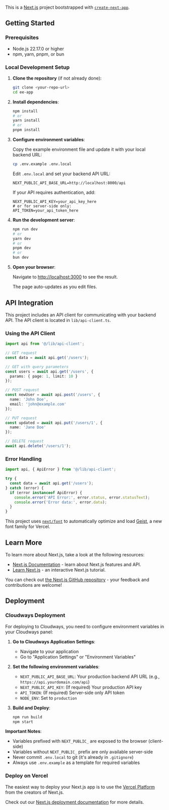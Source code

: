 This is a [Next.js](https://nextjs.org) project bootstrapped with [`create-next-app`](https://nextjs.org/docs/app/api-reference/cli/create-next-app).

## Getting Started

### Prerequisites

- Node.js 22.17.0 or higher
- npm, yarn, pnpm, or bun

### Local Development Setup

1. **Clone the repository** (if not already done):
   ```bash
   git clone <your-repo-url>
   cd ee-app
   ```

2. **Install dependencies**:
   ```bash
   npm install
   # or
   yarn install
   # or
   pnpm install
   ```

3. **Configure environment variables**:
   
   Copy the example environment file and update it with your local backend URL:
   ```bash
   cp .env.example .env.local
   ```
   
   Edit `.env.local` and set your backend API URL:
   ```env
   NEXT_PUBLIC_API_BASE_URL=http://localhost:8000/api
   ```
   
   If your API requires authentication, add:
   ```env
   NEXT_PUBLIC_API_KEY=your_api_key_here
   # or for server-side only:
   API_TOKEN=your_api_token_here
   ```

4. **Run the development server**:
   ```bash
   npm run dev
   # or
   yarn dev
   # or
   pnpm dev
   # or
   bun dev
   ```

5. **Open your browser**:
   
   Navigate to [http://localhost:3000](http://localhost:3000) to see the result.

   The page auto-updates as you edit files.

## API Integration

This project includes an API client for communicating with your backend API. The API client is located in `lib/api-client.ts`.

### Using the API Client

```typescript
import api from '@/lib/api-client';

// GET request
const data = await api.get('/users');

// GET with query parameters
const users = await api.get('/users', {
  params: { page: 1, limit: 10 }
});

// POST request
const newUser = await api.post('/users', {
  name: 'John Doe',
  email: 'john@example.com'
});

// PUT request
const updated = await api.put('/users/1', {
  name: 'Jane Doe'
});

// DELETE request
await api.delete('/users/1');
```

### Error Handling

```typescript
import api, { ApiError } from '@/lib/api-client';

try {
  const data = await api.get('/users');
} catch (error) {
  if (error instanceof ApiError) {
    console.error('API Error:', error.status, error.statusText);
    console.error('Error data:', error.data);
  }
}
```

This project uses [`next/font`](https://nextjs.org/docs/app/building-your-application/optimizing/fonts) to automatically optimize and load [Geist](https://vercel.com/font), a new font family for Vercel.

## Learn More

To learn more about Next.js, take a look at the following resources:

- [Next.js Documentation](https://nextjs.org/docs) - learn about Next.js features and API.
- [Learn Next.js](https://nextjs.org/learn) - an interactive Next.js tutorial.

You can check out [the Next.js GitHub repository](https://github.com/vercel/next.js) - your feedback and contributions are welcome!

## Deployment

### Cloudways Deployment

For deploying to Cloudways, you need to configure environment variables in your Cloudways panel:

1. **Go to Cloudways Application Settings**:
   - Navigate to your application
   - Go to "Application Settings" or "Environment Variables"
   
2. **Set the following environment variables**:
   - `NEXT_PUBLIC_API_BASE_URL`: Your production backend API URL (e.g., `https://api.yourdomain.com/api`)
   - `NEXT_PUBLIC_API_KEY`: (If required) Your production API key
   - `API_TOKEN`: (If required) Server-side only API token
   - `NODE_ENV`: Set to `production`

3. **Build and Deploy**:
   ```bash
   npm run build
   npm start
   ```

**Important Notes**:
- Variables prefixed with `NEXT_PUBLIC_` are exposed to the browser (client-side)
- Variables without `NEXT_PUBLIC_` prefix are only available server-side
- Never commit `.env.local` to git (it's already in `.gitignore`)
- Always use `.env.example` as a template for required variables

### Deploy on Vercel

The easiest way to deploy your Next.js app is to use the [Vercel Platform](https://vercel.com/new?utm_medium=default-template&filter=next.js&utm_source=create-next-app&utm_campaign=create-next-app-readme) from the creators of Next.js.

Check out our [Next.js deployment documentation](https://nextjs.org/docs/app/building-your-application/deploying) for more details.
